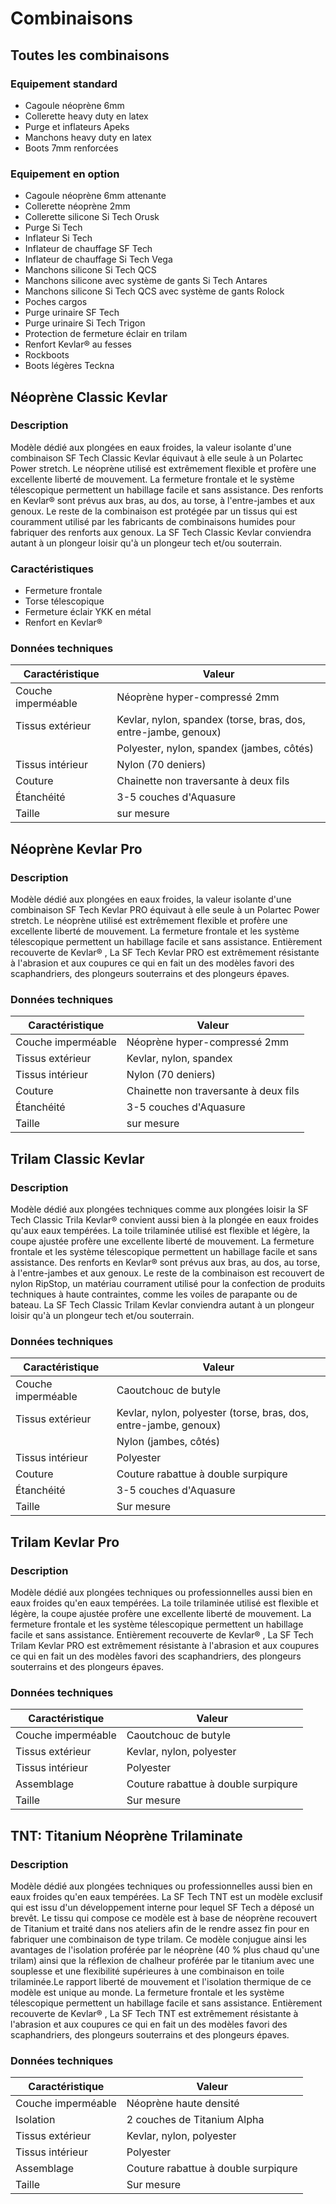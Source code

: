 # Combinaisons

## Toutes les combinaisons

### Equipement standard

- Cagoule néoprène 6mm
- Collerette heavy duty en latex
- Purge et inflateurs Apeks
- Manchons heavy duty en latex
- Boots 7mm renforcées

### Equipement en option

- Cagoule néoprène 6mm attenante
- Collerette néoprène 2mm
- Collerette silicone Si Tech Orusk
- Purge Si Tech
- Inflateur Si Tech
- Inflateur de chauffage SF Tech
- Inflateur de chauffage Si Tech Vega
- Manchons silicone Si Tech QCS
- Manchons silicone avec système de gants Si Tech Antares
- Manchons silicone Si Tech QCS avec système de gants Rolock
- Poches cargos
- Purge urinaire SF Tech
- Purge urinaire Si Tech Trigon
- Protection de fermeture éclair en trilam
- Renfort Kevlar® au fesses
- Rockboots
- Boots légères Teckna

## Néoprène Classic Kevlar

### Description

Modèle dédié aux plongées en eaux froides, la valeur isolante d'une combinaison SF Tech Classic Kevlar équivaut à elle seule à un Polartec Power stretch. Le néoprène utilisé est extrêmement flexible et profère une excellente liberté de mouvement. La fermeture frontale et le système télescopique permettent un habillage facile et sans assistance. 
Des renforts en Kevlar® sont prévus aux bras, au dos, au torse, à l'entre-jambes et aux genoux. Le reste de la combinaison est protégée par un tissus qui est couramment utilisé par les fabricants de combinaisons humides pour fabriquer des renforts aux genoux.
La SF Tech Classic Kevlar conviendra autant à un plongeur loisir qu'à un plongeur tech et/ou souterrain. 

### Caractéristiques

- Fermeture frontale
- Torse télescopique
- Fermeture éclair YKK en métal
- Renfort en Kevlar®

### Données techniques 

| Caractéristique    | Valeur                                                         |
| ------------------ | -------------------------------------------------------------- |
| Couche imperméable | Néoprène hyper-compressé 2mm                                   |
| Tissus extérieur   | Kevlar, nylon, spandex (torse, bras, dos, entre-jambe, genoux) |
|                    | Polyester, nylon, spandex (jambes, côtés)                      |
| Tissus intérieur   | Nylon (70 deniers)                                             |
| Couture            | Chainette non traversante à deux fils                          |
| Étanchéité         | 3-5 couches d'Aquasure                                         |
| Taille             | sur mesure                                                     |




## Néoprène Kevlar Pro

### Description

Modèle dédié aux plongées en  eaux froides, la valeur isolante d'une combinaison SF Tech Kevlar PRO équivaut à elle seule à un Polartec Power stretch. Le néoprène utilisé est extrêmement flexible et profère une excellente liberté de mouvement. La fermeture frontale et les système télescopique permettent un habillage facile et sans assistance. 
Entièrement recouverte de Kevlar® , La SF Tech Kevlar PRO est extrêmement résistante à l'abrasion et aux coupures ce qui en fait un des modèles favori des scaphandriers, des plongeurs souterrains et des plongeurs épaves.

### Données techniques 
| Caractéristique    | Valeur                                |
| ------------------ | ------------------------------------- |
| Couche imperméable | Néoprène hyper-compressé 2mm          |
| Tissus extérieur   | Kevlar, nylon, spandex                |
| Tissus intérieur   | Nylon (70 deniers)                    |
| Couture		         | Chainette non traversante à deux fils |
| Étanchéité         | 3-5 couches d'Aquasure                |
| Taille             | sur mesure                            |




## Trilam Classic Kevlar

### Description

Modèle dédié aux plongées techniques comme aux plongées loisir la SF Tech Classic Trila Kevlar®  convient aussi bien à la plongée en eaux froides qu'aux eaux tempérées.
La toile trilaminée utilisé est flexible et légère, la coupe ajustée profère une excellente liberté de mouvement. La fermeture frontale et les système télescopique permettent un habillage facile et sans assistance. 
Des renforts en Kevlar® sont prévus aux bras, au dos, au torse, à l'entre-jambes et aux genoux. Le reste de la combinaison est recouvert de nylon RipStop, un matériau courrament utilisé pour la confection de produits techniques à haute contraintes, comme les voiles de parapante ou de bateau.
La SF Tech Classic Trilam Kevlar conviendra autant à un plongeur loisir qu'à un plongeur tech et/ou souterrain.

### Données techniques

| Caractéristique    | Valeur                                                           |
| ------------------ | ---------------------------------------------------------------- |
| Couche imperméable | Caoutchouc de butyle                                             |
| Tissus extérieur   | Kevlar, nylon, polyester (torse, bras, dos, entre-jambe, genoux) |
|                    | Nylon (jambes, côtés)                                            |
| Tissus intérieur   | Polyester                                                        |
| Couture            | Couture rabattue à double surpiqure                              |
| Étanchéité         | 3-5 couches d'Aquasure                                           |
| Taille             | Sur mesure                                                       |




## Trilam Kevlar Pro

### Description

Modèle dédié aux plongées techniques ou professionnelles aussi bien en eaux froides qu'en eaux tempérées. La toile trilaminée utilisé est flexible et légère, la coupe ajustée profère une excellente liberté de mouvement.
La fermeture frontale et les système télescopique permettent un habillage facile et sans assistance. Entièrement recouverte de Kevlar® , La SF Tech Trilam Kevlar PRO est extrêmement résistante à l'abrasion et aux coupures ce qui en fait un des modèles favori des scaphandriers, des plongeurs souterrains et des plongeurs épaves.

### Données techniques

| Caractéristique    | Valeur                              |
| ------------------ | ----------------------------------- |
| Couche imperméable | Caoutchouc de butyle                |
| Tissus extérieur   | Kevlar, nylon, polyester            |
| Tissus intérieur   | Polyester                           |
| Assemblage         | Couture rabattue à double surpiqure |
| Taille             | Sur mesure                          |




## TNT: Titanium Néoprène Trilaminate

### Description

Modèle dédié aux plongées techniques ou professionnelles aussi bien en eaux froides qu'en eaux tempérées. La SF Tech TNT est un modèle exclusif qui est issu d'un développement interne pour lequel SF Tech a déposé un brevêt.
Le tissu qui compose ce modèle est à base de néoprène recouvert de Titanium et traité dans nos ateliers afin de le rendre assez fin pour en fabriquer une combinaison de type trilam. Ce modèle conjugue ainsi les avantages de l'isolation proférée par le néoprène (40 % plus chaud qu'une trilam) ainsi que la réflexion de chalheur proférée par le titanium avec une souplesse et une flexibilité supérieures à une combinaison en toile trilaminée.Le rapport liberté de mouvement et l'isolation thermique de ce modèle est unique au monde.
La fermeture frontale et les système télescopique permettent un habillage facile et sans assistance. Entièrement recouverte de Kevlar® , La SF Tech TNT est extrêmement résistante à l'abrasion et aux coupures ce qui en fait un des modèles favori des scaphandriers, des plongeurs souterrains et des plongeurs épaves.

### Données techniques

| Caractéristique    | Valeur                              |
| ------------------ | ----------------------------------- |
| Couche imperméable | Néoprène haute densité              |
| Isolation          | 2 couches de Titanium Alpha         |
| Tissus extérieur   | Kevlar, nylon, polyester            |
| Tissus intérieur   | Polyester                           |
| Assemblage         | Couture rabattue à double surpiqure |
| Taille             | Sur mesure                          |